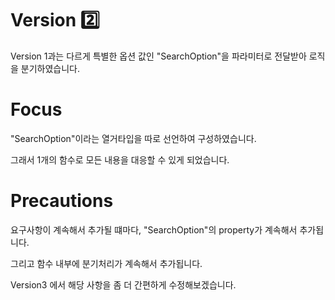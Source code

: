 # Version 2️⃣

Version 1과는 다르게 특별한 옵션 값인 "SearchOption"을 파라미터로 전달받아 로직을 분기하였습니다.

# Focus

"SearchOption"이라는 열거타입을 따로 선언하여 구성하였습니다.

그래서 1개의 함수로 모든 내용을 대응할 수 있게 되었습니다.

# Precautions

요구사항이 계속해서 추가될 떄마다, "SearchOption"의 property가 계속해서 추가됩니다.

그리고 함수 내부에 분기처리가 계속해서 추가됩니다.

Version3 에서 해당 사항을 좀 더 간편하게 수정해보겠습니다.



